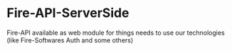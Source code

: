 # Fire-API-ServerSide
Fire-API available as web module for things needs to use our technologies (like Fire-Softwares Auth and some others)

